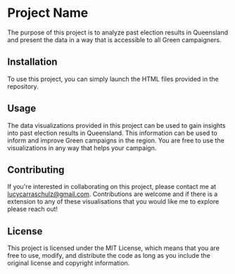 # Project Name

The purpose of this project is to analyze past election results in Queensland and present the data in a way that is accessible to all Green campaigners.

## Installation

To use this project, you can simply launch the HTML files provided in the repository.

## Usage

The data visualizations provided in this project can be used to gain insights into past election results in Queensland. This information can be used to inform and improve Green campaigns in the region. You are free to use the visualizations in any way that helps your campaign.

## Contributing

If you're interested in collaborating on this project, please contact me at lucycarraschulz@gmail.com. Contributions are welcome and if there is a extension to any of these visualisations that you would like me to explore please reach out!

## License

This project is licensed under the MIT License, which means that you are free to use, modify, and distribute the code as long as you include the original license and copyright information.
